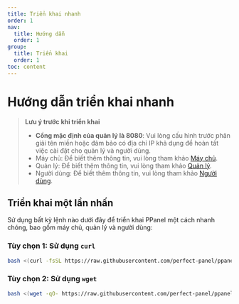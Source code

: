 ```yaml
---
title: Triển khai nhanh
order: 1
nav:
  title: Hướng dẫn
  order: 1
group:
  title: Triển khai
  order: 1
toc: content
---
```


# Hướng dẫn triển khai nhanh

> **Lưu ý trước khi triển khai**
>
> - **Cổng mặc định của quản lý là 8080**: Vui lòng cấu hình trước phân giải tên miền hoặc đảm bảo có địa chỉ IP khả dụng để hoàn tất việc cài đặt cho quản lý và người dùng.
> - Máy chủ: Để biết thêm thông tin, vui lòng tham khảo [Máy chủ](/guide/server).
> - Quản lý: Để biết thêm thông tin, vui lòng tham khảo [Quản lý](/guide/admin).
> - Người dùng: Để biết thêm thông tin, vui lòng tham khảo [Người dùng](/guide/user).

## Triển khai một lần nhấn

Sử dụng bất kỳ lệnh nào dưới đây để triển khai PPanel một cách nhanh chóng, bao gồm máy chủ, quản lý và người dùng:

### Tùy chọn 1: Sử dụng `curl`

```bash
bash <(curl -fsSL https://raw.githubusercontent.com/perfect-panel/ppanel-script/refs/heads/main/install.sh)
```

### Tùy chọn 2: Sử dụng `wget`

```bash
bash <(wget -qO- https://raw.githubusercontent.com/perfect-panel/ppanel-script/refs/heads/main/install.sh)
```

